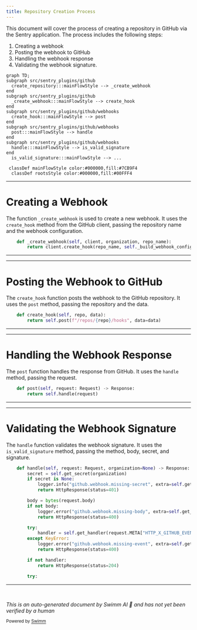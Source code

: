 ```yaml
---
title: Repository Creation Process
---
```

This document will cover the process of creating a repository in GitHub via the Sentry application. The process includes the following steps:

1. Creating a webhook
2. Posting the webhook to GitHub
3. Handling the webhook response
4. Validating the webhook signature.

```mermaid
graph TD;
subgraph src/sentry_plugins/github
  create_repository:::mainFlowStyle --> _create_webhook
end
subgraph src/sentry_plugins/github
  _create_webhook:::mainFlowStyle --> create_hook
end
subgraph src/sentry_plugins/github/webhooks
  create_hook:::mainFlowStyle --> post
end
subgraph src/sentry_plugins/github/webhooks
  post:::mainFlowStyle --> handle
end
subgraph src/sentry_plugins/github/webhooks
  handle:::mainFlowStyle --> is_valid_signature
end
  is_valid_signature:::mainFlowStyle --> ...

 classDef mainFlowStyle color:#000000,fill:#7CB9F4
  classDef rootsStyle color:#000000,fill:#00FFF4
```

<SwmSnippet path="/src/sentry_plugins/github/plugin.py" line="317">

---

# Creating a Webhook

The function `_create_webhook` is used to create a new webhook. It uses the `create_hook` method from the GitHub client, passing the repository name and the webhook configuration.

```python
    def _create_webhook(self, client, organization, repo_name):
        return client.create_hook(repo_name, self._build_webhook_config(organization))
```

---

</SwmSnippet>

<SwmSnippet path="/src/sentry_plugins/github/client.py" line="63">

---

# Posting the Webhook to GitHub

The `create_hook` function posts the webhook to the GitHub repository. It uses the `post` method, passing the repository and the data.

```python
    def create_hook(self, repo, data):
        return self.post(f"/repos/{repo}/hooks", data=data)
```

---

</SwmSnippet>

<SwmSnippet path="/src/sentry_plugins/github/webhooks/integration.py" line="33">

---

# Handling the Webhook Response

The `post` function handles the response from GitHub. It uses the `handle` method, passing the request.

```python
    def post(self, request: Request) -> Response:
        return self.handle(request)
```

---

</SwmSnippet>

<SwmSnippet path="/src/sentry_plugins/github/webhooks/base.py" line="52">

---

# Validating the Webhook Signature

The `handle` function validates the webhook signature. It uses the `is_valid_signature` method, passing the method, body, secret, and signature.

```python
    def handle(self, request: Request, organization=None) -> Response:
        secret = self.get_secret(organization)
        if secret is None:
            logger.info("github.webhook.missing-secret", extra=self.get_logging_data(organization))
            return HttpResponse(status=401)

        body = bytes(request.body)
        if not body:
            logger.error("github.webhook.missing-body", extra=self.get_logging_data(organization))
            return HttpResponse(status=400)

        try:
            handler = self.get_handler(request.META["HTTP_X_GITHUB_EVENT"])
        except KeyError:
            logger.error("github.webhook.missing-event", extra=self.get_logging_data(organization))
            return HttpResponse(status=400)

        if not handler:
            return HttpResponse(status=204)

        try:
```

---

</SwmSnippet>

&nbsp;

*This is an auto-generated document by Swimm AI 🌊 and has not yet been verified by a human*

<SwmMeta version="3.0.0" repo-id="Z2l0aHViJTNBJTNBZGVtby1zZW50cnklM0ElM0Fzd2ltbWlv" repo-name="demo-sentry"><sup>Powered by [Swimm](/)</sup></SwmMeta>
